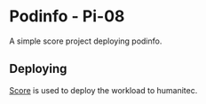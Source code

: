 # Podinfo - Pi-08

A simple score project deploying podinfo.

## Deploying

[Score](https://score.dev/) is used to deploy the workload to humanitec.
